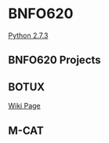 BNFO620
=======
[Python 2.7.3](https://github.com/nisheth/BNFO620/wiki/New-Python)

BNFO620 Projects 
----------------

BOTUX
------
[Wiki Page](https://github.com/nisheth/BNFO620/wiki/OTU-Project)

M-CAT
-----
